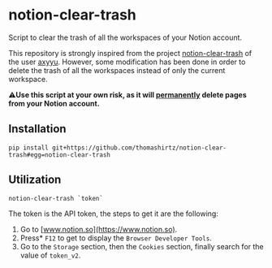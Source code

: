 # notion-clear-trash

Script to clear the trash of all the workspaces of your Notion account.

This repository is strongly inspired from the project [notion-clear-trash](https://github.com/axyyu/notion-clear-trash) of the user [axyyu](https://github.com/axyyu). However, some modification has been done in order to delete the trash of all the workspaces instead of only the current workspace.

⚠️**Use this script at your own risk, as it will <u>permanently</u> delete pages from your Notion account.**

## Installation

```
pip install git+https://github.com/thomashirtz/notion-clear-trash#egg=notion-clear-trash
```

## Utilization

```
notion-clear-trash `token`
```

The token is the API token, the steps to get it are the following:
 1. Go to [www.notion.so](https://www.notion.so).
 2. Press* `F12` to get to display the `Browser Developer Tools`.
 3. Go to the `Storage` section, then the `Cookies` section, finally search for the value of `token_v2`.
    
